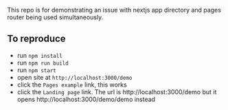 This repo is for demonstrating an issue with nextjs app directory and pages router being used simultaneously.

## To reproduce
- run `npm install`
- run `npm run build`
- run `npm start`
- open site at `http://localhost:3000/demo`
- click the `Pages example` link, this works
- click the `Landing page` link. The url is http://localhost:3000/demo but it opens http://localhost:3000/demo/demo instead